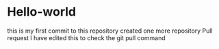 # Hello-world
this is my first commit to this repository
created one more repository
Pull request
I have edited this
to check the git pull command
